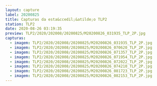 ```yaml
---
layout: capture
label: 20200825
title: Capturas da esta&ccedil;&atilde;o TLP2
station: TLP2
date: 2020-08-26 03:19:35
preview: TLP2/2020/202008/20200825/M20200826_031935_TLP_2P.jpg
capturas:
  - imagem: TLP2/2020/202008/20200825/M20200826_031935_TLP_2P.jpg
  - imagem: TLP2/2020/202008/20200825/M20200826_070620_TLP_2P.jpg
  - imagem: TLP2/2020/202008/20200825/M20200826_071357_TLP_2P.jpg
  - imagem: TLP2/2020/202008/20200825/M20200826_071954_TLP_2P.jpg
  - imagem: TLP2/2020/202008/20200825/M20200826_072022_TLP_2P.jpg
  - imagem: TLP2/2020/202008/20200825/M20200826_074210_TLP_2P.jpg
  - imagem: TLP2/2020/202008/20200825/M20200826_081723_TLP_2P.jpg
  - imagem: TLP2/2020/202008/20200825/M20200826_082153_TLP_2P.jpg
---
```

